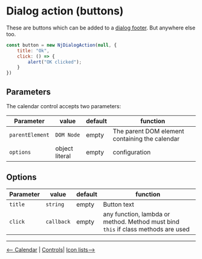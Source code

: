 # Dialog action (buttons)

These are buttons which can be added to a [dialog footer](./windows.md#setting-a-footer). But anywhere else too.

```javascript
const button = new NjDialogAction(null, {
    title: "Ok",
    click: () => {
        alert("OK clicked");
    }
})
```

## Parameters

The calendar control accepts two parameters:

| Parameter | value | default | function |
| ------ | ------ | --- |-------- |
| `parentElement`| `DOM Node` | empty | The parent DOM element containing the calendar|
| `options` | object literal| empty | configuration |

## Options

| Parameter | value | default | function |
| ------ | ------ | --- |-------- |
| `title` | `string` | empty | Button text |
| `click` | `callback` | empty | any function, lambda or method. Method must bind `this` if class methods are used |

---
[<-- Calendar](./calendar.md) |
[Controls](./controls.md)|
[Icon lists-->](./icon_lists.md)

